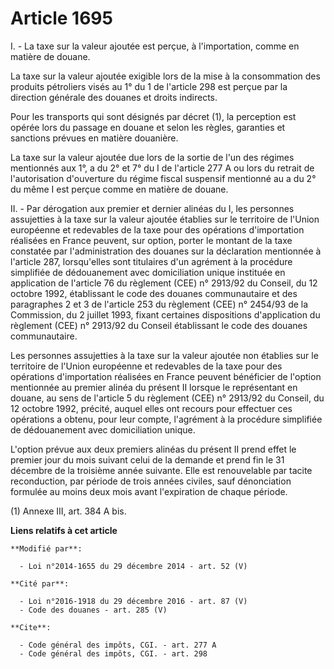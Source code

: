 # Article 1695

I. - La taxe sur la valeur ajoutée est perçue, à l'importation, comme en matière de douane. 

La taxe sur la valeur ajoutée exigible lors de la mise à la consommation des produits pétroliers visés au 1° du 1 de
l'article 298 est perçue par la direction générale des douanes et droits indirects. 

Pour les transports qui sont désignés par décret (1), la perception est opérée lors du passage en douane et selon les règles,
garanties et sanctions prévues en matière douanière. 

La taxe sur la valeur ajoutée due lors de la sortie de l'un des régimes mentionnés aux 1°, a du 2° et 7° du I de l'article
277 A ou lors du retrait de l'autorisation d'ouverture du régime fiscal suspensif mentionné au a du 2° du même I est perçue
comme en matière de douane. 

II. - Par dérogation aux premier et dernier alinéas du I, les personnes assujetties à la taxe sur la valeur ajoutée établies
sur le territoire de l'Union européenne et redevables de la taxe pour des opérations d'importation réalisées en France
peuvent, sur option, porter le montant de la taxe constatée par l'administration des douanes sur la déclaration mentionnée à
l'article 287, lorsqu'elles sont titulaires d'un agrément à la procédure simplifiée de dédouanement avec domiciliation unique
instituée en application de l'article 76 du règlement (CEE) n° 2913/92 du Conseil, du 12 octobre 1992, établissant le code
des douanes communautaire et des paragraphes 2 et 3 de l'article 253 du règlement (CEE) n° 2454/93 de la Commission, du 2
juillet 1993, fixant certaines dispositions d'application du règlement (CEE) n° 2913/92 du Conseil établissant le code des
douanes communautaire.

Les personnes assujetties à la taxe sur la valeur ajoutée non établies sur le territoire de l'Union européenne et redevables
de la taxe pour des opérations d'importation réalisées en France peuvent bénéficier de l'option mentionnée au premier alinéa
du présent II lorsque le représentant en douane, au sens de l'article 5 du règlement (CEE) n° 2913/92 du Conseil, du 12
octobre 1992, précité, auquel elles ont recours pour effectuer ces opérations a obtenu, pour leur compte, l'agrément à la
procédure simplifiée de dédouanement avec domiciliation unique.

L'option prévue aux deux premiers alinéas du présent II prend effet le premier jour du mois suivant celui de la demande et
prend fin le 31 décembre de la troisième année suivante. Elle est renouvelable par tacite reconduction, par période de trois
années civiles, sauf dénonciation formulée au moins deux mois avant l'expiration de chaque période.  

(1) Annexe III, art. 384 A bis.

**Liens relatifs à cet article**

	**Modifié par**:

	  - Loi n°2014-1655 du 29 décembre 2014 - art. 52 (V)

	**Cité par**:

	  - Loi n°2016-1918 du 29 décembre 2016 - art. 87 (V)
	  - Code des douanes - art. 285 (V)

	**Cite**:

	  - Code général des impôts, CGI. - art. 277 A
	  - Code général des impôts, CGI. - art. 298
